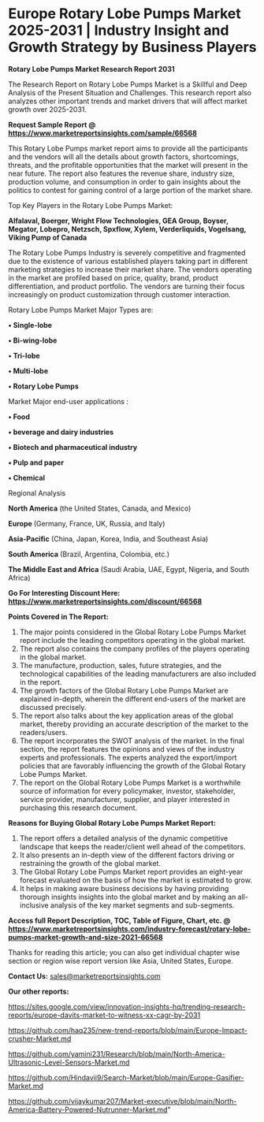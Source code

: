 # Europe Rotary Lobe Pumps Market 2025-2031 | Industry Insight and Growth Strategy by Business Players

<strong>Rotary Lobe Pumps Market Research Report 2031</strong>

The Research Report on Rotary Lobe Pumps Market is a Skillful and Deep Analysis of the Present Situation and Challenges. This research report also analyzes other important trends and market drivers that will affect market growth over 2025-2031.

<strong>Request Sample Report @ <a href=https://www.marketreportsinsights.com/sample/66568>https://www.marketreportsinsights.com/sample/66568</a></strong>

This Rotary Lobe Pumps market report aims to provide all the participants and the vendors will all the details about growth factors, shortcomings, threats, and the profitable opportunities that the market will present in the near future. The report also features the revenue share, industry size, production volume, and consumption in order to gain insights about the politics to contest for gaining control of a large portion of the market share.

Top Key Players in the Rotary Lobe Pumps Market:

<strong>Alfalaval, Boerger, Wright Flow Technologies, GEA Group, Boyser, Megator, Lobepro, Netzsch, Spxflow, Xylem, Verderliquids, Vogelsang, Viking Pump of Canada</strong>

The Rotary Lobe Pumps Industry is severely competitive and fragmented due to the existence of various established players taking part in different marketing strategies to increase their market share. The vendors operating in the market are profiled based on price, quality, brand, product differentiation, and product portfolio. The vendors are turning their focus increasingly on product customization through customer interaction.

Rotary Lobe Pumps Market Major Types are:

<strong>• Single-lobe

• Bi-wing-lobe

• Tri-lobe

• Multi-lobe

• Rotary Lobe Pumps</strong>

Market Major end-user applications :

<strong>• Food

• beverage and dairy industries

• Biotech and pharmaceutical industry

• Pulp and paper

• Chemical</strong>

Regional Analysis

</u><strong><b>North America</b></strong> (the United States, Canada, and Mexico)

<strong><b>Europe </b></strong>(Germany, France, UK, Russia, and Italy)

<strong><b>Asia-Pacific</b></strong> (China, Japan, Korea, India, and Southeast Asia)

<strong><b>South America</b></strong> (Brazil, Argentina, Colombia, etc.)

<strong><b>The Middle East and Africa</b></strong> (Saudi Arabia, UAE, Egypt, Nigeria, and South Africa)

<strong>Go For Interesting Discount Here: <a href=https://www.marketreportsinsights.com/discount/66568>https://www.marketreportsinsights.com/discount/66568</a></strong>

<strong>Points Covered in The Report:</strong>
<ol>
  <li>The major points considered in the Global Rotary Lobe Pumps Market report include the leading competitors operating in the global market.</li>
  <li>The report also contains the company profiles of the players operating in the global market.</li>
  <li>The manufacture, production, sales, future strategies, and the technological capabilities of the leading manufacturers are also included in the report.</li>
  <li>The growth factors of the Global Rotary Lobe Pumps Market are explained in-depth, wherein the different end-users of the market are discussed precisely.</li>
  <li>The report also talks about the key application areas of the global market, thereby providing an accurate description of the market to the readers/users.</li>
  <li>The report incorporates the SWOT analysis of the market. In the final section, the report features the opinions and views of the industry experts and professionals. The experts analyzed the export/import policies that are favorably influencing the growth of the Global Rotary Lobe Pumps Market.</li>
  <li>The report on the Global Rotary Lobe Pumps Market is a worthwhile source of information for every policymaker, investor, stakeholder, service provider, manufacturer, supplier, and player interested in purchasing this research document.</li>
</ol>
<strong>Reasons for Buying Global Rotary Lobe Pumps Market Report:</strong>

<ol>
  <li>The report offers a detailed analysis of the dynamic competitive landscape that keeps the reader/client well ahead of the competitors.</li>
  <li>It also presents an in-depth view of the different factors driving or restraining the growth of the global market.</li>
  <li>The Global Rotary Lobe Pumps Market report provides an eight-year forecast evaluated on the basis of how the market is estimated to grow.</li>
  <li>It helps in making aware business decisions by having providing thorough insights insights into the global market and by making an all-inclusive analysis of the key market segments and sub-segments.</li>
</ol>
<strong>Access full Report Description, TOC, Table of Figure, Chart, etc. @ <a href=https://www.marketreportsinsights.com/industry-forecast/rotary-lobe-pumps-market-growth-and-size-2021-66568>https://www.marketreportsinsights.com/industry-forecast/rotary-lobe-pumps-market-growth-and-size-2021-66568</a></strong>


Thanks for reading this article; you can also get individual chapter wise section or region wise report version like Asia, United States, Europe.

<strong>Contact Us:</strong>
sales@marketreportsinsights.com

<strong>Our other reports:</strong>

<a href=https://sites.google.com/view/innovation-insights-hq/trending-research-reports/europe-davits-market-to-witness-xx-cagr-by-2031>https://sites.google.com/view/innovation-insights-hq/trending-research-reports/europe-davits-market-to-witness-xx-cagr-by-2031</a>

<a href=https://github.com/haq235/new-trend-reports/blob/main/Europe-Impact-crusher-Market.md>https://github.com/haq235/new-trend-reports/blob/main/Europe-Impact-crusher-Market.md</a>

<a href=https://github.com/yamini231/Research/blob/main/North-America-Ultrasonic-Level-Sensors-Market.md>https://github.com/yamini231/Research/blob/main/North-America-Ultrasonic-Level-Sensors-Market.md</a>

<a href=https://github.com/Hindavii9/Search-Market/blob/main/Europe-Gasifier-Market.md>https://github.com/Hindavii9/Search-Market/blob/main/Europe-Gasifier-Market.md</a>

<a href=https://github.com/vijaykumar207/Market-executive/blob/main/North-America-Battery-Powered-Nutrunner-Market.md>https://github.com/vijaykumar207/Market-executive/blob/main/North-America-Battery-Powered-Nutrunner-Market.md</a>"
